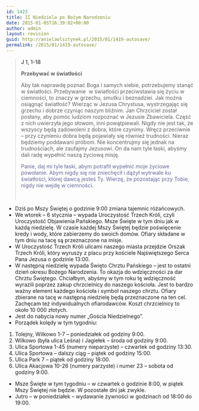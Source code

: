 ```yaml
---
id: 1423
title: II Niedziela po Bożym Narodzeniu
date: 2015-01-05T16:39:02+00:00
author: admin
layout: revision
guid: http://anielaolsztynek.pl/2015/01/1419-autosave/
permalink: /2015/01/1419-autosave/
---
```

> **J 1, 1-18**
> 
> **Przebywać w światłości**
> 
> Aby tak naprawdę poznać Boga i samych siebie, potrzebujemy stanąć w światłości. Przebywanie  w światłości przeciwstawia się życiu w ciemności, to znaczy w grzechu, smutku i beznadziei. Jak można osiągnąć światłość? Wierząc w Jezusa Chrystusa, wystrzegając się grzechu i dobrze czyniąc naszym bliźnim. Jan Chrzciciel został posłany, aby pomóc ludziom rozpoznać w Jezusie Zbawiciela. Część z nich uwierzyła jego słowom, inni powątpiewali. Nigdy nie jest tak, że wszyscy będą zadowoleni z dobra, które czynimy. Wręcz przeciwnie &#8211; przy czynieniu dobra będą pojawiały się również trudności. Nieraz będziemy poddawani próbom. Nie koncentrujmy się jednak na trudnościach, ale zaufajmy Jezusowi. On da nam tyle łaski, abyśmy dali radę wypełnić naszą życiową misję.
> 
> <span style="color: #666699;">Panie, daj mi tyle łaski, abym potrafił wypełnić moje życiowe powołanie. Abym nigdy się nie zniechęcił i dążył wytrwale ku światłości, której dawcą jesteś Ty. Wierzę, że pozostając przy Tobie, nigdy nie wejdę w ciemności.</span>
> 
> <span style="color: #666699;"><br /> </span>

  * Dziś po Mszy Świętej o godzinie 9:00 zmiana tajemnic różańcowych.
  * We wtorek &#8211; 6 stycznia &#8211; wypada Uroczystość Trzech Króli, czyli Uroczystość Objawienia Pańskiego. Msze Święte w tym dniu jak w każdą niedzielę. W czasie każdej Mszy Świętej będzie poświęcenie kredy i wody, które zabierzemy do swoich domów. Ofiary składane w tym dniu na tacę są przeznaczone na misje.
  * W Uroczystość Trzech Króli ulicami naszego miasta przejdzie Orszak Trzech Króli, który wyruszy z placu przy kościele Najświętszego Serca Pana Jezusa o godzinie 13:00.
  * W następną niedzielę wypada Święto Chrztu Pańskiego &#8211; jest to ostatni dzień okresu Bożego Narodzenia. To okazja do wdzięczności za dar Chrztu Świętego. Chciałbym, abyśmy w tym roku tę wdzięczność wyrazili poprzez zakup chrzcielnicy do naszego kościoła. Jest to bardzo ważny element każdego kościoła i symbol naszego chrztu. Ofiary zbierane na tacę w następną niedzielę będą przeznaczone na ten cel. Zachęcam też indywidualnych ofiarodawców. Koszt chrzcielnicy to około 10 000 złotych.
  * Jest do nabycia nowy numer &#8222;Gościa Niedzielnego&#8221;.
  * Porządek kolędy w tym tygodniu:

 <span style="font-size: 16px;"></span>

  1. Tolejny, Wilkowo 1-7 &#8211; poniedziałek od godziny 9:00.
  2. Wilkowo (była ulica Leśna) i Jagiełek &#8211; środa od godziny 9:00.
  3. Ulica Sportowa 1-45 (numery nieparzyste) &#8211; czwartek od godziny 13:30.
  4. Ulica Sportowa &#8211; dalszy ciąg &#8211; piątek od godziny 15:00.
  5. Ulica Park 7 &#8211; piątek od godziny 18:00.
  6. Ulica Akacjowa 10-26 (numery parzyste) i numer 23 &#8211; sobota od godziny 9:00.

  * Msze Święte w tym tygodniu &#8211; w czwartek o godzinie 8:00, w piątek Mszy Świętej nie będzie. W pozostałe dni jak zwykle.
  * Jutro &#8211; w poniedziałek &#8211; wydawanie żywności w godzinach od 18:00 do 19:00.